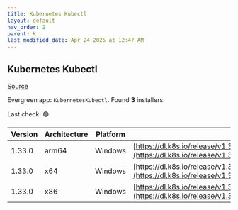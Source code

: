 ```yaml
---
title: Kubernetes Kubectl
layout: default
nav_order: 2
parent: K
last_modified_date: Apr 24 2025 at 12:47 AM
---
```


## Kubernetes Kubectl

[Source](https://kubernetes.io/)

Evergreen app: `KubernetesKubectl`. Found **3** installers.

Last check: 🟢

| Version | Architecture | Platform | URI                                                                                                                                |
| ------- | ------------ | -------- | ---------------------------------------------------------------------------------------------------------------------------------- |
| 1.33.0  | arm64        | Windows  | [https://dl.k8s.io/release/v1.33.0/bin/windows/arm64/kubectl.exe](https://dl.k8s.io/release/v1.33.0/bin/windows/arm64/kubectl.exe) |
| 1.33.0  | x64          | Windows  | [https://dl.k8s.io/release/v1.33.0/bin/windows/amd64/kubectl.exe](https://dl.k8s.io/release/v1.33.0/bin/windows/amd64/kubectl.exe) |
| 1.33.0  | x86          | Windows  | [https://dl.k8s.io/release/v1.33.0/bin/windows/386/kubectl.exe](https://dl.k8s.io/release/v1.33.0/bin/windows/386/kubectl.exe)     |
